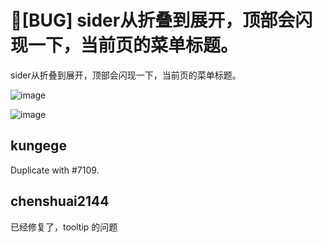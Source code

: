 # 🐛[BUG] sider从折叠到展开，顶部会闪现一下，当前页的菜单标题。

sider从折叠到展开，顶部会闪现一下，当前页的菜单标题。

![image](https://github.com/ant-design/pro-components/assets/30135964/7a2f33ff-b084-4037-a5f7-6259197d0378)

![image](https://github.com/ant-design/pro-components/assets/30135964/1d855022-14d8-4cb3-a1f6-816ca6257f7b)

## kungege

Duplicate with #7109.

## chenshuai2144

已经修复了，tooltip 的问题
